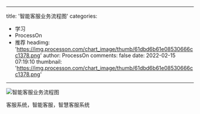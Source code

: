 
---
title: '智能客服业务流程图'
categories: 
 - 学习
 - ProcessOn
 - 推荐
headimg: 'https://img.processon.com/chart_image/thumb/61dbd6b61e08530666cc1378.png'
author: ProcessOn
comments: false
date: 2022-02-15 07:19:10
thumbnail: 'https://img.processon.com/chart_image/thumb/61dbd6b61e08530666cc1378.png'
---

<div>   
<img class="thumb" alt="智能客服业务流程图" src="https://img.processon.com/chart_image/thumb/61dbd6b61e08530666cc1378.png" referrerpolicy="no-referrer">
<p>客服系统，智能客服，智慧客服系统</p>  
</div>
            